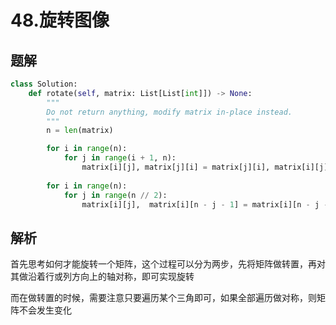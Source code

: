 # 48.旋转图像

## 题解

```python
class Solution:
    def rotate(self, matrix: List[List[int]]) -> None:
        """
        Do not return anything, modify matrix in-place instead.
        """
        n = len(matrix)

        for i in range(n):
            for j in range(i + 1, n):
                matrix[i][j], matrix[j][i] = matrix[j][i], matrix[i][j]
        
        for i in range(n):
            for j in range(n // 2):
                matrix[i][j],  matrix[i][n - j - 1] = matrix[i][n - j - 1], matrix[i][j]

```

## 解析

首先思考如何才能旋转一个矩阵，这个过程可以分为两步，先将矩阵做转置，再对其做沿着行或列方向上的轴对称，即可实现旋转

而在做转置的时候，需要注意只要遍历某个三角即可，如果全部遍历做对称，则矩阵不会发生变化
